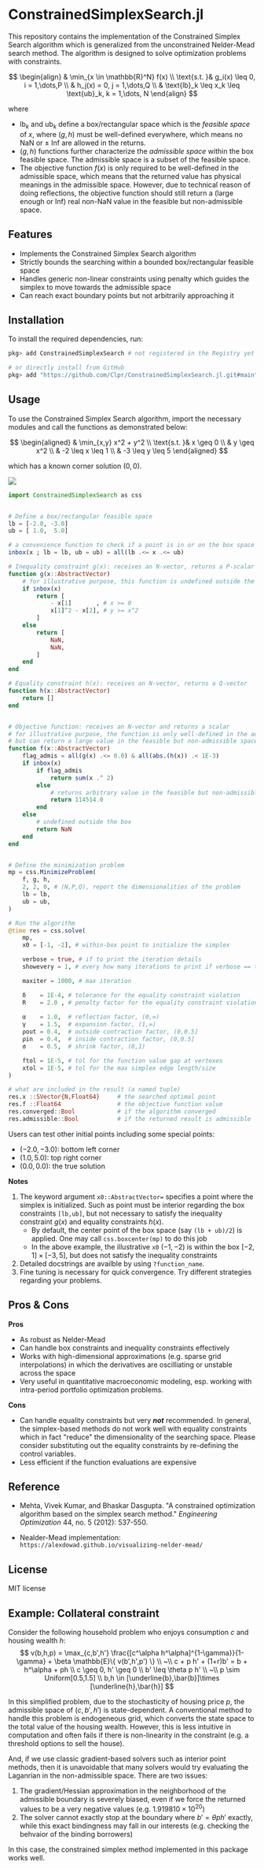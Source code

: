 # ConstrainedSimplexSearch.jl

This repository contains the implementation of the Constrained Simplex Search algorithm
which is generalized from the unconstrained Nelder-Mead search method.
The algorithm is designed to solve optimization problems with constraints.

$$
\begin{align}
& \min_{x \in \mathbb{R}^N} f(x) \\
\text{s.t. }& g_i(x) \leq 0, i = 1,\dots,P \\
& h_j(x) = 0, j = 1,\dots,Q \\
& \text{lb}_k \leq x_k \leq \text{ub}_k, k = 1,\dots, N
\end{align}
$$

where
- $\text{lb}_k$ and $\text{ub}_k$ define a box/rectangular space which is the _feasible space_ of $x$,
where $(g,h)$ must be well-defined everywhere, which means no NaN or $\pm$ Inf are allowed in the returns.
- $(g,h)$ functions further characterize the _admissible space_ within the box feasible space. The admissible space is a subset of the feasible space.
- The objective function $f(x)$ is only required to be well-defined in the admissible space, which means that the returned value has physical meanings in the admissible space. However, due to technical reason of doing reflections, the objective function should still return a (large enough or Inf) real non-NaN value in the feasible but non-admissible space.



## Features

- Implements the Constrained Simplex Search algorithm
- Strictly bounds the searching within a bounded box/rectangular feasible space
- Handles generic non-linear constraints using penalty which guides the simplex to move towards the admissible space
- Can reach exact boundary points but not arbitrarily approaching it

## Installation

To install the required dependencies, run:

```bash
pkg> add ConstrainedSimplexSearch # not registered in the Registry yet

# or directly install from GitHub
pkg> add "https://github.com/Clpr/ConstrainedSimplexSearch.jl.git#main"
```

## Usage

To use the Constrained Simplex Search algorithm, import the necessary modules and call the functions as demonstrated below:

$$
\begin{aligned}
& \min_{x,y} x^2 + y^2 \\
\text{s.t. }& x \geq 0 \\
& y \geq x^2 \\
& -2 \leq x \leq 1 \\
& -3 \leq y \leq 5
\end{aligned}
$$

which has a known corner solution $(0,0)$.

![](asset/feasible_region_with_x0.svg)


```julia
import ConstrainedSimplexSearch as css


# Define a box/rectangular feasible space
lb = [-2.0, -3.0]
ub = [ 1.0,  5.0]

# a convenience function to check if a point is in or on the box space
inbox(x ; lb = lb, ub = ub) = all(lb .<= x .<= ub)

# Inequality constraint g(x): receives an N-vector, returns a P-scalar
function g(x::AbstractVector)
    # for illustrative purpose, this function is undefined outside the box
    if inbox(x)
        return [
            - x[1]       , # x >= 0
            x[1]^2 - x[2], # y >= x^2
        ]
    else
        return [
            NaN,
            NaN,
        ]
    end
end

# Equality constraint h(x): receives an N-vector, returns a Q-vector
function h(x::AbstractVector)
    return []
end


# Objective function: receives an N-vector and returns a scalar
# for illustrative purpose, the function is only well-defined in the admissible space
# but can return a large value in the feasible but non-admissible space
function f(x::AbstractVector)
    flag_admis = all(g(x) .<= 0.0) & all(abs.(h(x)) .< 1E-3)
	if inbox(x)
    	if flag_admis
			return sum(x .^ 2)
        else
            # returns arbitrary value in the feasible but non-admissible space
        	return 114514.0
        end
    else
        # undefined outside the box
    	return NaN
    end
end


# Define the minimization problem
mp = css.MinimizeProblem(
    f, g, h,
    2, 2, 0, # (N,P,Q), report the dimensionalities of the problem
    lb = lb,
    ub = ub,
)

# Run the algorithm
@time res = css.solve(
    mp,
    x0 = [-1, -2], # within-box point to initialize the simplex

    verbose = true, # if to print the iteration details
    showevery = 1, # every how many iterations to print if verbose == true

    maxiter = 1000, # max iteration

    δ    = 1E-4, # tolerance for the equality constraint violation
    R    = 2.0 , # penalty factor for the equality constraint violation
    
    α    = 1.0,  # reflection factor, (0,∞)
    γ    = 1.5,  # expansion factor, (1,∞)
    ρout = 0.4,  # outside contraction factor, (0,0.5]
    ρin  = 0.4,  # inside contraction factor, (0,0.5]
    σ    = 0.5,  # shrink factor, (0,1)

    ftol = 1E-5, # tol for the function value gap at vertexes
    xtol = 1E-5, # tol for the max simplex edge length/size
)

# what are included in the result (a named tuple)
res.x ::SVector{N,Float64}     # the searched optimal point
res.f ::Float64                # the objective function value
res.converged::Bool            # if the algorithm converged
res.admissible::Bool           # if the returned result is admissible
```

Users can test other initial points including some special points:
- $(-2.0,-3.0)$: bottom left corner
- $(1.0,5.0)$: top right corner
- $(0.0,0.0)$: the true solution

**Notes**
1. The keyword argument `x0::AbstractVector=` specifies a point where the simplex is initialized. Such as point must be interior regarding the box constraints `[lb,ub]`, but not necessary to satisfy the inequality constraint $g(x)$ and equality constraints $h(x)$.
    - By default, the center point of the box space (say `(lb + ub)/2`) is applied. One may call `css.boxcenter(mp)` to do this job
    - In the above example, the illustrative `x0` $(-1,-2)$ is within the box $[-2,1]\times [-3,5]$, but does not satisfy the inequality constraints
2. Detailed docstrings are availble by using `?function_name`.
3. Fine tuning is necessary for quick convergence. Try different strategies regarding your problems.



## Pros & Cons

**Pros**
- As robust as Nelder-Mead
- Can handle box constraints and inequality constraints effectively
- Works with high-dimensional approximations (e.g. sparse grid interpolations)
in which the derivatives are oscilliating or unstable across the space
- Very useful in quantitative macroeconomic modeling, esp. working with intra-period portfolio optimization problems.

**Cons**
- Can handle equality constraints but very **_not_** recommended. In general, the simplex-based methods do not work well with equality constraints which in fact "reduce" the dimensionality of the searching space. Please consider substituting out the equality constraints by re-defining the control variables.
- Less efficient if the function evaluations are expensive




## Reference

- Mehta, Vivek Kumar, and Bhaskar Dasgupta. "A constrained optimization algorithm based on the simplex search method." _Engineering Optimization_ 44, no. 5 (2012): 537-550.

- Nealder-Mead implementation: `https://alexdowad.github.io/visualizing-nelder-mead/`


## License

MIT license


## Example: Collateral constraint

Consider the following household problem who enjoys consumption $c$ and housing wealth $h$:
$$
v(b,h,p) = \max_{c,b',h'} \frac{[c^\alpha h^\alpha]^{1-\gamma}}{1-\gamma} + \beta \mathbb{E}\{ v(b',h',p') \} \\
~\\
c + p h' + (1+r)b' = b + h^\alpha + ph \\
c \geq 0, h' \geq 0 \\
b' \leq \theta p h' \\
~\\
p \sim Uniform[0.5,1.5] \\
b,h \in [\underline{b},\bar{b}]\times [\underline{h},\bar{h}]
$$

In this simplified problem, due to the stochasticity of housing price $p$,
the admissible space of $(c,b',h')$ is state-dependent. A conventional method 
to handle this problem is endogeneous grid, which converts the state space to the 
total value of the housing wealth.
However, this is less intuitive in computation and often fails if there is non-linearity
in the constraint (e.g. a threshold options to sell the house).

And, if we use classic gradient-based solvers such as interior point methods,
then it is unavoidable that many solvers would try evaluating the Laganrian
in the non-admissible space. There are two issues:
1. The gradient/Hessian approximation in the neighborhood of the admissible boundary
is severely biased, even if we force the returned values to be a
very negative values (e.g. $1.919810\times 10^{20}$)
2. The solver cannot exactly stop at the boundary where $b'=\theta p h'$ exactly, while
this exact bindingness may fall in our interests (e.g. checking the behvaior of the binding borrowers)

In this case, the constrained simplex method implemented in this package works well.





